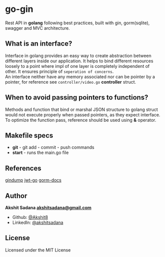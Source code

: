 # go-gin
Rest API in **golang** following best practices, built with gin, gorm(sqlite), swagger and MVC architecture.

## What is an interface?
Interface in golang provides an easy way to create abstraction between different layers inside our application. It helps to bind different resources loosely to a point where impl of one layer is completely independent of other. It ensures principle of `seperation of concerns`.
<br>
An interface neither have any memory associated nor can be pointer by a pointer, for reference see `controller/video.go` **controller** struct. 

## When to avoid passing pointers to functions?
Methods and function that bind or marshal JSON structure to golang struct would not execute properly when passed pointers, as they expect interface. To optimize the function pass, reference should be used using **&** operator.

## Makefile specs
- **git** - git add - commit - push commands
- **start** - runs the main.go file

## References
[gindump](https://github.com/tpkeeper/gin-dump)
[jwt-go](https://github.com/dgrijalva/jwt-go)
[gorm-docs](https://gorm.io/docs)

## Author
**Akshit Sadana <akshitsadana@gmail.com>**

- Github: [@Akshit8](https://github.com/Akshit8)
- LinkedIn: [@akshitsadana](https://www.linkedin.com/in/akshit-sadana-b051ab121/)

## License
Licensed under the MIT License